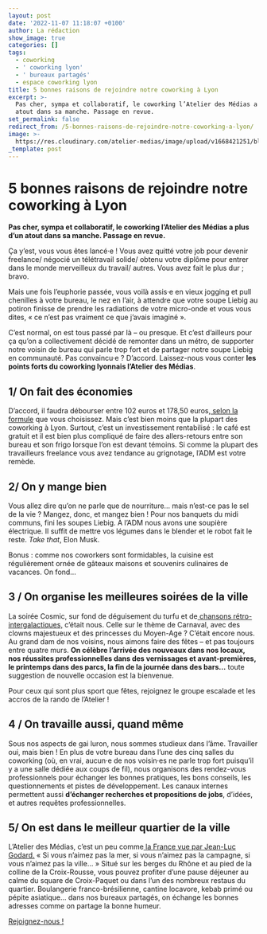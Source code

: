 ```yaml
---
layout: post
date: '2022-11-07 11:18:07 +0100'
author: La rédaction
show_image: true
categories: []
tags:
  - coworking
  - ' coworking lyon'
  - ' bureaux partagés'
  - espace coworking lyon
title: 5 bonnes raisons de rejoindre notre coworking à Lyon
excerpt: >-
  Pas cher, sympa et collaboratif, le coworking l’Atelier des Médias a plus d’un
  atout dans sa manche. Passage en revue.
set_permalink: false
redirect_from: /5-bonnes-raisons-de-rejoindre-notre-coworking-a-lyon/
image: >-
  https://res.cloudinary.com/atelier-medias/image/upload/v1668421251/blog/IMG_20220908_150555_xyv440.jpg
_template: post
---
```


# 5 bonnes raisons de rejoindre notre coworking à Lyon

**Pas cher, sympa et collaboratif, le coworking l’Atelier des Médias a plus d’un atout dans sa manche. Passage en revue.**

Ça y’est, vous vous êtes lancé·e ! Vous avez quitté votre job pour devenir freelance/ négocié un télétravail solide/ obtenu votre diplôme pour entrer dans le monde merveilleux du travail/ autres. Vous avez fait le plus dur ; bravo.

Mais une fois l’euphorie passée, vous voilà assis·e en vieux jogging et pull chenilles à votre bureau, le nez en l’air, à attendre que votre soupe Liebig au potiron finisse de prendre les radiations de votre micro-onde et vous vous dites, « ce n’est pas vraiment ce que j’avais imaginé ».

C’est normal, on est tous passé par là – ou presque. Et c’est d’ailleurs pour ça qu’on a collectivement décidé de remonter dans un métro, de supporter notre voisin de bureau qui parle trop fort et de partager notre soupe Liebig en communauté. Pas convaincu·e ? D’accord. Laissez-nous vous conter **les points forts du coworking lyonnais l’Atelier des Médias**.

## 1/ On fait des économies

D’accord, il faudra débourser entre 102 euros et 178,50 euros,[ selon la formule](https://www.atelier-medias.org/nous-rejoindre) que vous choisissez. Mais c’est bien moins que la plupart des coworking à Lyon. Surtout, c’est un investissement rentabilisé : le café est gratuit et il est bien plus compliqué de faire des allers-retours entre son bureau et son frigo lorsque l’on est devant témoins. Si comme la plupart des travailleurs freelance vous avez tendance au grignotage, l’ADM est votre remède.

## 2/ On y mange bien

Vous allez dire qu’on ne parle que de nourriture… mais n’est-ce pas le sel de la vie ? Mangez, donc, et mangez bien ! Pour nos banquets du midi communs, fini les soupes Liebig. À l’ADM nous avons une soupière électrique. Il suffit de mettre vos légumes dans le blender et le robot fait le reste. _Take that_, Elon Musk.

Bonus : comme nos coworkers sont formidables, la cuisine est régulièrement ornée de gâteaux maisons et souvenirs culinaires de vacances. On fond…

## 3 / On organise les meilleures soirées de la ville

La soirée Cosmic, sur fond de déguisement du turfu et de[ chansons rétro-intergalactiques,](https://www.youtube.com/watch?v=XCbAEkfXSDE) c’était nous. Celle sur le thème de Carnaval, avec des clowns majestueux et des princesses du Moyen-Age ? C’était encore nous. Au grand dam de nos voisins, nous aimons faire des fêtes – et pas toujours entre quatre murs. **On célèbre l’arrivée des nouveaux dans nos locaux, nos réussites professionnelles dans des vernissages et avant-premières, le printemps dans des parcs, la fin de la journée dans des bars…** toute suggestion de nouvelle occasion est la bienvenue.

Pour ceux qui sont plus sport que fêtes, rejoignez le groupe escalade et les accros de la rando de l’Atelier !

## 4 / On travaille aussi, quand même

Sous nos aspects de gai luron, nous sommes studieux dans l’âme. Travailler oui, mais bien ! En plus de votre bureau dans l’une des cinq salles du coworking (où, en vrai, aucun·e de nos voisin·es ne parle trop fort puisqu’il y a une salle dédiée aux coups de fil), nous organisons des rendez-vous professionnels pour échanger les bonnes pratiques, les bons conseils, les questionnements et pistes de développement. Les canaux internes permettent aussi **d’échanger recherches et propositions de jobs**, d’idées, et autres requêtes professionnelles.

## 5/ On est dans le meilleur quartier de la ville

L’Atelier des Médias, c’est un peu comme[ la France vue par Jean-Luc Godard.](https://www.youtube.com/watch?v=02yI38FXlzQ) « Si vous n’aimez pas la mer, si vous n’aimez pas la campagne, si vous n’aimez pas la ville… » Situé sur les berges du Rhône et au pied de la colline de la Croix-Rousse, vous pouvez profiter d’une pause déjeuner au calme du square de Croix-Paquet ou dans l’un des nombreux restaus du quartier. Boulangerie franco-brésilienne, cantine locavore, kebab primé ou pépite asiatique… dans nos bureaux partagés, on échange les bonnes adresses comme on partage la bonne humeur.

[Rejoignez-nous !](https://www.atelier-medias.org/)
